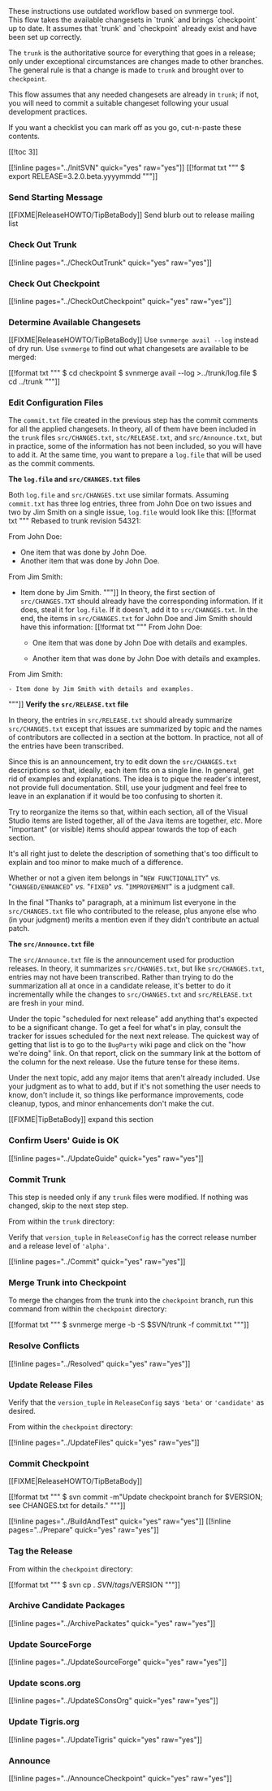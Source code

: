 

<div>
These instructions use outdated workflow based on svnmerge tool. 
</div>
This flow takes the available changesets in `trunk` and brings `checkpoint` up to date.  It assumes that `trunk` and `checkpoint` already exist and have been set up correctly. 

The `trunk` is the authoritative source for everything that goes in a release; only under exceptional circumstances are changes made to other branches.  The general rule is that a change is made to `trunk` and brought over to `checkpoint`. 

This flow assumes that any needed changesets are already in `trunk`; if not, you will need to commit a suitable changeset following your usual development practices. 

If you want a checklist you can mark off as you go, cut-n-paste these contents. 

[[!toc 3]] 

[[!inline pages="../InitSVN" quick="yes" raw="yes"]] 
[[!format txt """
  $ export RELEASE=3.2.0.beta.yyyymmdd
"""]]

### Send Starting Message

[[FIXME|ReleaseHOWTO/TipBetaBody]] Send blurb out to release mailing list 


### Check Out Trunk

[[!inline pages="../CheckOutTrunk" quick="yes" raw="yes"]] 


### Check Out Checkpoint

[[!inline pages="../CheckOutCheckpoint" quick="yes" raw="yes"]] 


### Determine Available Changesets

[[FIXME|ReleaseHOWTO/TipBetaBody]] Use `svnmerge avail --log` instead of dry run. Use `svnmerge` to find out what changesets are available to be merged: 


[[!format txt """
  $ cd checkpoint
  $ svnmerge avail --log >../trunk/log.file
  $ cd ../trunk
"""]]

### Edit Configuration Files

The `commit.txt` file created in the previous step has the commit comments for all the applied changesets.  In theory, all of them have been included in the `trunk` files `src/CHANGES.txt`, `stc/RELEASE.txt`, and `src/Announce.txt`, but in practice, some of the information has not been included, so you will have to add it.  At the same time, you want to prepare a `log.file` that will be used as the commit comments. 

**The `log.file` and `src/CHANGES.txt` files** 

Both `log.file` and `src/CHANGES.txt` use similar formats.  Assuming `commit.txt` has three log entries, three from John Doe on two issues and two by Jim Smith on a single issue, `log.file` would look like this: 
[[!format txt """
Rebased to trunk revision 54321:

From John Doe:
 - One item that was done by John Doe.
 - Another item that was done by John Doe.

From Jim Smith:
 - Item done by Jim Smith.
"""]]
In theory, the first section of `src/CHANGES.TXT` should already have the corresponding information.  If it does, steal it for `log.file`.  If it doesn't, add it to `src/CHANGES.txt`.  In the end, the items in `src/CHANGES.txt` for John Doe and Jim Smith should have this information: 
[[!format txt """
  From John Doe:

    - One item that was done by John Doe with details and examples.

    - Another item that was done by John Doe with details and examples.

  From Jim Smith:

    - Item done by Jim Smith with details and examples.
"""]]
**Verify the `src/RELEASE.txt` file** 

In theory, the entries in `src/RELEASE.txt` should already summarize `src/CHANGES.txt` except that issues are summarized by topic and the names of contributors are collected in a section at the bottom.  In practice, not all of the entries have been transcribed. 


Since this is an announcement, try to edit down the `src/CHANGES.txt` descriptions so that, ideally, each item fits on a single line.  In general, get rid of examples and explanations.  The idea is to pique the reader's interest, not provide full documentation.  Still, use your judgment and feel free to leave in an explanation if it would be too confusing to shorten it. 

Try to reorganize the items so that, within each section, all of the Visual Studio items are listed together, all of the Java items are together, _etc_.  More "important" (or visible) items should appear towards the top of each section. 

It's all right just to delete the description of something that's too difficult to explain and too minor to make much of a difference. 

Whether or not a given item belongs in "`NEW FUNCTIONALITY`" _vs._ "`CHANGED/ENHANCED`" _vs._ "`FIXED`" _vs._ "`IMPROVEMENT`" is a judgment call. 

In the final "Thanks to" paragraph, at a minimum list everyone in the `src/CHANGES.txt` file who contributed to the release, plus anyone else who (in your judgment) merits a mention even if they didn't contribute an actual patch. 

**The `src/Announce.txt` file** 

The `src/Announce.txt` file is the announcement used for production releases.  In theory, it summarizes `src/CHANGES.txt`, but like `src/CHANGES.txt`, entries may not have been transcribed.   Rather than trying to do the summarization all at once in a candidate release, it's better to do it incrementally while the changes to `src/CHANGES.txt` and `src/RELEASE.txt` are fresh in your mind. 

Under the topic "scheduled for next release" add anything that's expected to be a significant change.  To get a feel for what's in play, consult the tracker for issues scheduled for the next next release.  The quickest way of getting that list is to go to the `BugParty` wiki page and click on the "how we're doing" link.  On that report, click on the summary link at the bottom of the column for the next release.  Use the future tense for these items. 

Under the next topic, add any major items that aren't already included.  Use your judgment as to what to add, but if it's not something the user needs to know, don't include it, so things like performance improvements, code cleanup, typos, and minor enhancements don't make the cut. 

[[FIXME|TipBetaBody]] expand this section 


### Confirm Users' Guide is OK

[[!inline pages="../UpdateGuide" quick="yes" raw="yes"]] 


### Commit Trunk

This step is needed only if any `trunk` files were modified.  If nothing was changed, skip to the next step step. 

From within the `trunk` directory: 

Verify that `version_tuple` in `ReleaseConfig` has the correct release number and a release level of `'alpha'`. 

[[!inline pages="../Commit" quick="yes" raw="yes"]] 


### Merge Trunk into Checkpoint

To merge the changes from the trunk into the `checkpoint` branch, run this command from within the `checkpoint` directory: 


[[!format txt """
  $ svnmerge merge -b -S $SVN/trunk -f commit.txt
"""]]

### Resolve Conflicts

[[!inline pages="../Resolved" quick="yes" raw="yes"]] 


### Update Release Files

Verify that the `version_tuple` in `ReleaseConfig` says `'beta'` or `'candidate'` as desired. 

From within the `checkpoint` directory: 

[[!inline pages="../UpdateFiles" quick="yes" raw="yes"]] 


### Commit Checkpoint

[[FIXME|ReleaseHOWTO/TipBetaBody]] 


[[!format txt """
  $ svn commit -m"Update checkpoint branch for $VERSION; see CHANGES.txt for details."
"""]]

[[!inline pages="../BuildAndTest" quick="yes" raw="yes"]] [[!inline pages="../Prepare" quick="yes" raw="yes"]] 


### Tag the Release

From within the `checkpoint` directory: 


[[!format txt """
  $ svn cp . $SVN/tags/$VERSION
"""]]

### Archive Candidate Packages

[[!inline pages="../ArchivePackates" quick="yes" raw="yes"]] 


### Update SourceForge

[[!inline pages="../UpdateSourceForge" quick="yes" raw="yes"]] 


### Update scons.org

[[!inline pages="../UpdateSConsOrg" quick="yes" raw="yes"]] 


### Update Tigris.org

[[!inline pages="../UpdateTigris" quick="yes" raw="yes"]] 


### Announce

[[!inline pages="../AnnounceCheckpoint" quick="yes" raw="yes"]] 

